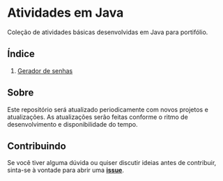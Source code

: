 # Atividades em Java

Coleção de atividades básicas desenvolvidas em Java para portifólio.

## Índice

1. [Gerador de senhas](./Gerador%20de%20senhas)

## Sobre

Este repositório será atualizado periodicamente com novos projetos e atualizações. As atualizações serão feitas conforme o ritmo de desenvolvimento e disponibilidade do tempo.

## Contribuindo 

Se você tiver alguma dúvida ou quiser discutir ideias antes de contribuir, sinta-se à vontade para abrir uma **[issue](https://github.com/RodrigoFranchini/Java-Atividades/issues)**.
